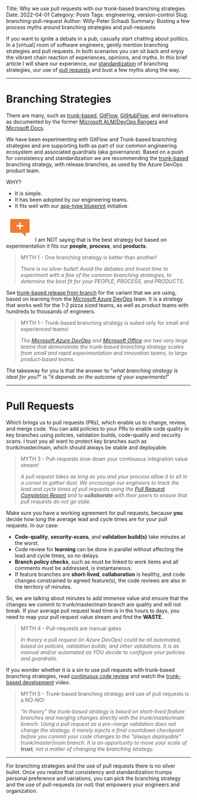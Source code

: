 Title: Why we use pull requests with our trunk-based branching strategies
Date: 2022-04-01
Category: Posts 
Tags: engineering, version-control
Slug: branching-pull-request
Author: Willy-Peter Schaub
Summary: Busting a few process myths around branching strategies and pull-requests

If you want to ignite a debate in a pub, casually start chatting about politics. In a [virtual] room of software engineers, gently mention branching strategies and pull requests. In both scenarios you can sit back and enjoy the vibrant chain reaction of experiences, opinions, and myths. In this brief article I will share our experience, our [standardization](/consistency-standardization.html) of branching strategies, our use of [pull requests](/pull-requests-friend.html) and bust a few myths along the way.

---

# Branching Strategies

There are many, such as [trunk-based](https://trunkbaseddevelopment.com/), [GitFlow](https://www.atlassian.com/git/tutorials/comparing-workflows/gitflow-workflow), [GitHubFlow](https://githubflow.github.io/), and derivations as documented by the former [Microsoft ALM/DevOps Rangers](https://vsardata.blob.core.windows.net/projects/TFS%20Version%20Control%20Part%201%20-%20Branching%20Strategies.pdf) and [Microsoft Docs](https://docs.microsoft.com/en-us/azure/devops/repos/git/git-branching-guidance?view=azure-devops).

We have been experimenting with GitFlow and Trunk-based branching strategies and are supporting both as part of our common engineering ecosystem and associated guardrails (aka governance). Based on a push for consistency and standardization we are recommending the [trunk-based](https://trunkbaseddevelopment.com/) branching strategy, with release branches, as used by the Azure DevOps product team.

WHY?

- It is simple.
- It has been adopted by our engineering teams.
- It fits well with our [app-type blueprint](/yaml-pipelines-part10.html) initiative.

![TIP](../images/branching-pull-request-1.png) 
I am NOT saying that is the best strategy but based on experimentation it fits our **people**, **process**, and **products**.

> MYTH 1 - One branching strategy is better than another!
>
> _There is no silver bullet! Avoid the debates and invest time to experiment with a few of the common branching strategies, to determine the best fit for your PEOPLE, PROCESS, and PRODUCTS._ 

See [trunk-based release from branch](https://trunkbaseddevelopment.com/branch-for-release/) for the variant that we are using, based on learning from the [Microsoft Azure DevOps](https://medius.studios.ms/Embed/Video/THR2017?sid=THR2017) team. It is a strategy that works well for the 1-2 pizza sized teams, as well as product teams with hundreds to thousands of engineers.

> MYTH 1 - Trunk-based branching strategy is suited only for small and experienced teams!
>
> _The [Microsoft Azure DevOps](https://medius.studios.ms/Embed/Video/THR2017?sid=THR2017) and [Microsoft Office](https://devblogs.microsoft.com/devops/improving-azure-devops-cherry-picking/) are two very large teams that demonstrate the trunk-based branching strategy scales from small and rapid experimentation and innovation teams, to large product-based teams._

The takeaway for you is that the answer to "_what branching strategy is ideal for you?_" is "_it depends on the outcome of your experiments!_"

---

# Pull Requests

Which brings us to pull requests (PRs), which enable us to change, review, and merge code. You can add policies to your PRs to enable code quality in key branches using policies, validation builds, code-quality and security scans. I trust you all want to protect key branches such as trunk/master/main, which should always be stable and deployable.

> MYTH 3 - Pull-requests slow down your continuous integration value stream!
>
> _A pull request takes as long as you and your process allow it to sit in a corner to gather dust. We encourage our engineers to track the lead and cycle times of pull requests using the [Pull Request Completion Report](https://marketplace.visualstudio.com/items?itemName=OneLuckiDev.prApprovalReport&targetId=dc216ba3-25e9-46a8-823a-fb77a81f2a9f) and to **collaborate** with their peers to ensure that pull requests do not go stale._

Make sure you have a working agreement for pull requests, because **you** decide how long the average lead and cycle times are for your pull requests. In our case:

- **Code-quality**, **security-scans**, and **validation build(s)** take minutes at the worst. 
- Code review for **learning** can be done in parallel without affecting the lead and cycle times, so no delays.
- **Branch policy checks**, such as must be linked to work items and all comments must be addressed, is instantaneous.
- If feature branches are **short-lived**, **collaboration** is healthy, and code changes constrained to agreed feature(s), the code reviews are also in the territory of minutes.

So, we are talking about minutes to add immense value and ensure that the changes we commit to trunk/master/main branch are quality and will not break. If your average pull request lead time is in the hours to days, you need to map your pull request value stream and find the **WASTE**.

> MYTH 4 - Pull-requests are manual gates
>
> _In theory a pull request (in Azure DevOps) could be all automated, based on policies, validation builds, and other validations. It is as manual and/or automated as YOU decide to configure your policies and guardrails._

If you wonder whether it is a sin to use pull requests with trunk-based branching strategies, read [continuous code review](https://trunkbaseddevelopment.com/continuous-review/) and watch the [trunk-based development](https://medius.studios.ms/Embed/Video/THR2017?sid=THR2017) video. 

> MYTH 5 - Trunk-based branching strategy and use of pull requests is a NO-NO!
>
> _"In theory" the trunk-based strategy is based on short-lived feature branches and merging changes directly with the trunk/master/main branch. Using a pull request as a pre-merge validation does not change the strategy, it merely injects a final countdown checkpoint before you commit your code changes to the "always deployable" trunk/master|main branch. It is an opportunity to move your scale of **trust**, not a matter of changing the branching strategy._

---

For branching strategies and the use of pull requests there is no silver bullet. Once you realize that consistency and standardization trumps personal preference and variations, you can pick the branching strategy and the use of pull-requests (or not) that empowers your engineers and organization. 

